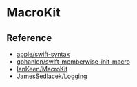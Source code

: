 # MacroKit

## Reference

* [apple/swift-syntax](https://github.com/apple/swift-syntax)
* [gohanlon/swift-memberwise-init-macro](https://github.com/gohanlon/swift-memberwise-init-macro)
* [IanKeen/MacroKit](https://github.com/IanKeen/MacroKit)
* [JamesSedlacek/Logging](https://github.com/JamesSedlacek/Logging)

